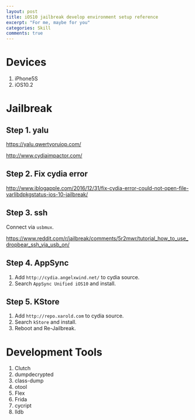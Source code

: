```yaml
---
layout: post
title: iOS10 jailbreak develop environment setup reference
excerpt: "For me, maybe for you"
categories: Skill
comments: true
---
```






# Devices

1. iPhone5S
2. iOS10.2


# Jailbreak

## Step 1. yalu

https://yalu.qwertyoruiop.com/

http://www.cydiaimpactor.com/

## Step 2. Fix cydia error

http://www.iblogapple.com/2016/12/31/fix-cydia-error-could-not-open-file-varlibdpkgstatus-ios-10-jailbreak/

## Step 3. ssh

Connect via `usbmux`.

https://www.reddit.com/r/jailbreak/comments/5r2mwr/tutorial_how_to_use_dropbear_ssh_via_usb_on/

## Step 4. AppSync

1. Add `http://cydia.angelxwind.net/` to cydia source.
2. Search `AppSync Unified iOS10` and install.

## Step 5. KStore

1. Add `http://repo.xarold.com` to cydia source.
2. Search `kStore` and install.
3. Reboot and Re-Jailbreak.


# Development Tools

1. Clutch
2. dumpdecrypted
3. class-dump
4. otool
5. Flex
6. Frida
7. cycript
8. lldb
